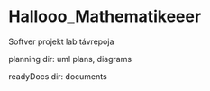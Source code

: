 # Hallooo_Mathematikeeer
Softver projekt lab távrepoja

planning dir: uml plans, diagrams

readyDocs dir: documents
